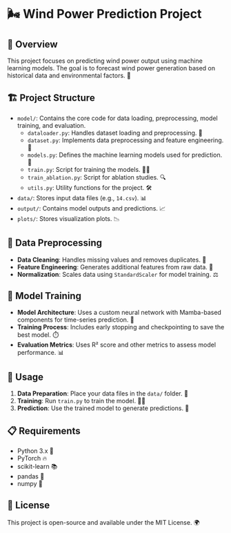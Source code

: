 # 🌬️ Wind Power Prediction Project

## 📌 Overview
This project focuses on predicting wind power output using machine learning models. The goal is to forecast wind power generation based on historical data and environmental factors. 🚀

## 🏗️ Project Structure
- `model/`: Contains the core code for data loading, preprocessing, model training, and evaluation.
  - `dataloader.py`: Handles dataset loading and preprocessing. 📂
  - `dataset.py`: Implements data preprocessing and feature engineering. 🔧
  - `models.py`: Defines the machine learning models used for prediction. 🤖
  - `train.py`: Script for training the models. 🏋️‍♂️
  - `train_ablation.py`: Script for ablation studies. 🔍
  - `utils.py`: Utility functions for the project. 🛠️
- `data/`: Stores input data files (e.g., `14.csv`). 📊
- `output/`: Contains model outputs and predictions. 📈
- `plots/`: Stores visualization plots. 📉

## 🧹 Data Preprocessing
- **Data Cleaning**: Handles missing values and removes duplicates. 🧽
- **Feature Engineering**: Generates additional features from raw data. 🧩
- **Normalization**: Scales data using `StandardScaler` for model training. ⚖️

## 🤖 Model Training
- **Model Architecture**: Uses a custom neural network with Mamba-based components for time-series prediction. 🧠
- **Training Process**: Includes early stopping and checkpointing to save the best model. ⏱️
- **Evaluation Metrics**: Uses R² score and other metrics to assess model performance. 📊

## 🚀 Usage
1. **Data Preparation**: Place your data files in the `data/` folder. 📂
2. **Training**: Run `train.py` to train the model. 🏋️‍♂️
3. **Prediction**: Use the trained model to generate predictions. 🔮

## 📋 Requirements
- Python 3.x 🐍
- PyTorch 🔥
- scikit-learn 📚
- pandas 🐼
- numpy 🔢

## 📜 License
This project is open-source and available under the MIT License. 🌍